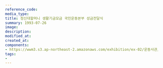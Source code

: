 ```yaml
---
reference_code:
media_type:
title: 정신대할머니 생활기금모금 국민운동본부 성금전달식
summary: 1993-07-26
image:
description:
modified_at:
created_at:
components:
- https://wwm3.s3.ap-northeast-2.amazonaws.com/exhibition/ex-02/운동사관/연대로희망을만들다/두+차례의+범국민적+모금활동을+통해+피해자+지원.jpg
tags:
-
---
```

